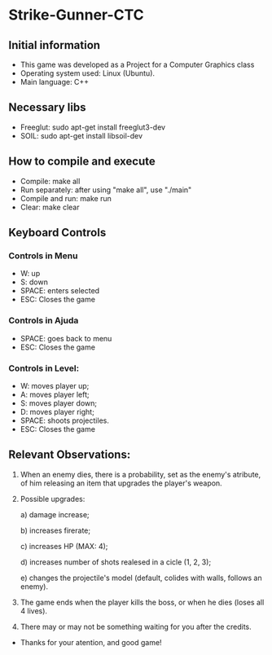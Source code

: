 # Strike-Gunner-CTC

## Initial information

- This game was developed as a Project for a Computer Graphics class
- Operating system used: Linux (Ubuntu).
- Main language: C++

## Necessary libs

- Freeglut: sudo apt-get install freeglut3-dev
- SOIL: sudo apt-get install libsoil-dev

## How to compile and execute

- Compile: make all
- Run separately: after using "make all", use "./main"
- Compile and run: make run
- Clear: make clear

## Keyboard Controls

### Controls in Menu
- W: up
- S: down
- SPACE: enters selected 
- ESC: Closes the game
   
### Controls in Ajuda
- SPACE: goes back to menu
- ESC: Closes the game

### Controls in Level:
- W: moves player up;  
- A: moves player left;  
- S: moves player down;
- D: moves player right;  
- SPACE: shoots projectiles.
- ESC: Closes the game

## Relevant Observations:
   1) When an enemy dies, there is a probability, set as the enemy's atribute, of him releasing an item that upgrades the player's weapon.

   2) Possible upgrades:
   
        a) damage increase;
       
        b) increases firerate;
       
        c) increases HP (MAX: 4);
       
        d) increases number of shots realesed in a cicle (1, 2, 3);
       
        e) changes the projectile's model (default, colides with walls, follows an enemy).

   3) The game ends when the player kills the boss, or when he dies (loses all 4 lives).

   4) There may or may not be something waiting for you after the credits.

- Thanks for your atention, and good game!
